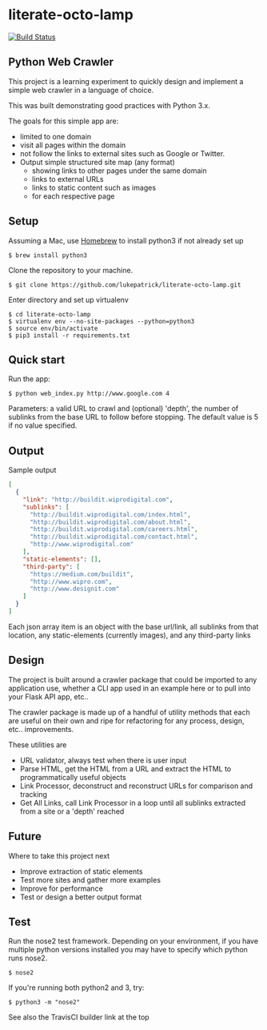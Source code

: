 # literate-octo-lamp 

[![Build Status](https://travis-ci.org/lukepatrick/literate-octo-lamp.svg?branch=master)](https://travis-ci.org/lukepatrick/literate-octo-lamp)

## Python Web Crawler
This project is a learning experiment to quickly design and implement a simple
web crawler in a language of choice. 

This was built demonstrating good practices with Python 3.x.

The goals for this simple app are:
- limited to one domain
- visit all pages within the domain
- not follow the links to external sites such as Google or Twitter.
- Output simple structured site map (any format)
	- showing links to other pages under the same domain
	- links to external URLs
	- links to static content such as images
	- for each respective page

## Setup

Assuming a Mac, use [Homebrew](https://brew.sh/) to install python3 if not already
set up

    $ brew install python3
    
Clone the repository to your machine.

    $ git clone https://github.com/lukepatrick/literate-octo-lamp.git
    
Enter directory and set up virtualenv

    $ cd literate-octo-lamp
    $ virtualenv env --no-site-packages --python=python3
    $ source env/bin/activate
    $ pip3 install -r requirements.txt
    
## Quick start

Run the app:

    $ python web_index.py http://www.google.com 4

Parameters: a valid URL to crawl and (optional) 'depth', the number of sublinks from
the base URL to follow before stopping. The default value is 5 if no value specified.

## Output

Sample output

```json
[
  {
    "link": "http://buildit.wiprodigital.com",
    "sublinks": [
      "http://buildit.wiprodigital.com/index.html",
      "http://buildit.wiprodigital.com/about.html",
      "http://buildit.wiprodigital.com/careers.html",
      "http://buildit.wiprodigital.com/contact.html",
      "http://www.wiprodigital.com"
    ],
    "static-elements": [],
    "third-party": [
      "https://medium.com/buildit",
      "http://www.wipro.com",
      "http://www.designit.com"
    ]
  }
]
```

Each json array item is an object with the base url/link, all sublinks from that
location, any static-elements (currently images), and any third-party links



## Design
The project is built around a crawler package that could be imported to any application
use, whether a CLI app used in an example here or to pull into your Flask API
app, etc..

The crawler package is made up of a handful of utility methods that each are useful
on their own and ripe for refactoring for any process, design, etc.. improvements.

These utilities are 
	
- URL validator, always test when there is user input
- Parse HTML, get the HTML from a URL and extract the HTML to programmatically useful objects
- Link Processor, deconstruct and reconstruct URLs for comparison and tracking
- Get All Links, call Link Processor in a loop until all sublinks extracted from a site or a 'depth' reached


## Future
Where to take this project next
- Improve extraction of static elements
- Test more sites and gather more examples
- Improve for performance
- Test or design a better output format


## Test

Run the nose2 test framework. Depending on your environment, if you have multiple python
versions installed you may have to specify which python runs nose2. 

    $ nose2

If you're running both python2 and 3, try:

    $ python3 -m "nose2"

See also the TravisCI builder link at the top